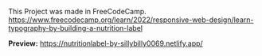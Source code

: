 This Project was made in FreeCodeCamp.
https://www.freecodecamp.org/learn/2022/responsive-web-design/learn-typography-by-building-a-nutrition-label

**Preview:** https://nutritionlabel-by-sillybilly0069.netlify.app/